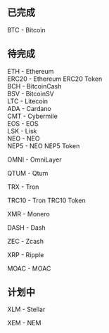 ## 已完成
BTC - Bitcoin

## 待完成
ETH - Ethereum  
ERC20 - Ethereum ERC20 Token  
BCH - BitcoinCash  
BSV - BitcoinSV  
LTC - Litecoin  
ADA - Cardano  
CMT - Cybermile  
EOS - EOS  
LSK - Lisk  
NEO - NEO  
NEP5 - NEO NEP5 Token  

OMNI - OmniLayer

QTUM - Qtum

TRX - Tron

TRC10 - Tron TRC10 Token

XMR - Monero

DASH - Dash

ZEC - Zcash

XRP - Ripple

MOAC - MOAC

## 计划中
XLM - Stellar

XEM - NEM
